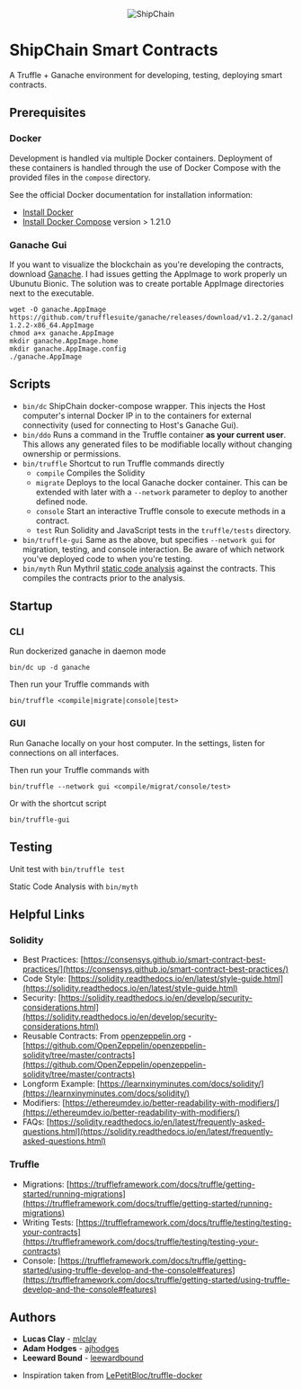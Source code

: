 <p align="center">
  <img src="https://shipchain.io/img/logo.png" alt="ShipChain"/>
</p>

# ShipChain Smart Contracts

A Truffle + Ganache environment for developing, testing, deploying smart contracts.

## Prerequisites

### Docker

Development is handled via multiple Docker containers.  Deployment of these containers is handled through the use of Docker Compose with the provided files in the `compose` directory.

See the official Docker documentation for installation information:

 - [Install Docker](https://docs.docker.com/engine/installation/)
 - [Install Docker Compose](https://docs.docker.com/compose/install/) version > 1.21.0

### Ganache Gui

If you want to visualize the blockchain as you're developing the contracts, download [Ganache](https://truffleframework.com/ganache).  I had issues getting the AppImage to work properly un Ubunutu Bionic.  The solution was to create portable AppImage directories next to the executable.

```
wget -O ganache.AppImage https://github.com/trufflesuite/ganache/releases/download/v1.2.2/ganache-1.2.2-x86_64.AppImage
chmod a+x ganache.AppImage
mkdir ganache.AppImage.home
mkdir ganache.AppImage.config
./ganache.AppImage
``` 

## Scripts

 - `bin/dc` ShipChain docker-compose wrapper.  This injects the Host computer's internal Docker IP in to the containers for external connectivity (used for connecting to Host's Ganache Gui).
 - `bin/ddo` Runs a command in the Truffle container **as your current user**.  This allows any generated files to be modifiable locally without changing ownership or permissions.
 - `bin/truffle` Shortcut to run Truffle commands directly
   - `compile` Compiles the Solidity
   - `migrate` Deploys to the local Ganache docker container.  This can be extended with later with a `--network` parameter to deploy to another defined node.
   - `console` Start an interactive Truffle console to execute methods in a contract.
   - `test` Run Solidity and JavaScript tests in the `truffle/tests` directory.
 - `bin/truffle-gui` Same as the above, but specifies `--network gui` for migration, testing, and console interaction.  Be aware of which network you've deployed code to when you're testing.
 - `bin/myth` Run Mythril [static code analysis](https://github.com/ConsenSys/mythril/wiki/Mythril-Detection-Capabilities) against the contracts.  This compiles the contracts prior to the analysis.

## Startup

### CLI

Run dockerized ganache in daemon mode

`bin/dc up -d ganache`

Then run your Truffle commands with

`bin/truffle <compile|migrate|console|test>`

### GUI

Run Ganache locally on your host computer.  In the settings, listen for connections on all interfaces.

Then run your Truffle commands with 

`bin/truffle --network gui <compile/migrat/console/test>`

Or with the shortcut script

`bin/truffle-gui`

## Testing

Unit test with `bin/truffle test`

Static Code Analysis with `bin/myth`

## Helpful Links

### Solidity

 - Best Practices: [https://consensys.github.io/smart-contract-best-practices/](https://consensys.github.io/smart-contract-best-practices/)
 - Code Style: [https://solidity.readthedocs.io/en/latest/style-guide.html](https://solidity.readthedocs.io/en/latest/style-guide.html)
 - Security: [https://solidity.readthedocs.io/en/develop/security-considerations.html](https://solidity.readthedocs.io/en/develop/security-considerations.html)
 - Reusable Contracts: From [openzeppelin.org](https://openzeppelin.org/) - [https://github.com/OpenZeppelin/openzeppelin-solidity/tree/master/contracts](https://github.com/OpenZeppelin/openzeppelin-solidity/tree/master/contracts)
 - Longform Example: [https://learnxinyminutes.com/docs/solidity/](https://learnxinyminutes.com/docs/solidity/)
 - Modifiers: [https://ethereumdev.io/better-readability-with-modifiers/](https://ethereumdev.io/better-readability-with-modifiers/)
 - FAQs: [https://solidity.readthedocs.io/en/latest/frequently-asked-questions.html](https://solidity.readthedocs.io/en/latest/frequently-asked-questions.html)

### Truffle

 - Migrations: [https://truffleframework.com/docs/truffle/getting-started/running-migrations](https://truffleframework.com/docs/truffle/getting-started/running-migrations)
 - Writing Tests: [https://truffleframework.com/docs/truffle/testing/testing-your-contracts](https://truffleframework.com/docs/truffle/testing/testing-your-contracts)
 - Console: [https://truffleframework.com/docs/truffle/getting-started/using-truffle-develop-and-the-console#features](https://truffleframework.com/docs/truffle/getting-started/using-truffle-develop-and-the-console#features)

## Authors

* **Lucas Clay** - [mlclay](https://github.com/mlclay)
* **Adam Hodges** - [ajhodges](https://github.com/ajhodges)
* **Leeward Bound** - [leewardbound](https://github.com/leewardbound)



 - Inspiration taken from [LePetitBloc/truffle-docker](https://github.com/LePetitBloc/truffle-docker)